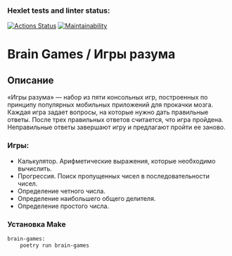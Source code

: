 ### Hexlet tests and linter status:
[![Actions Status](https://github.com/despiqqqq/python-project-49/workflows/hexlet-check/badge.svg)](https://github.com/despiqqqq/python-project-49/actions)
[![Maintainability](https://api.codeclimate.com/v1/badges/881a0f67e1435d4d8bcf/maintainability)](https://codeclimate.com/github/despiqqqq/python-project-49/maintainability)

# Brain Games / Игры разума

## Описание
«Игры разума» — набор из пяти консольных игр, построенных по принципу популярных мобильных приложений для прокачки мозга. Каждая игра задает вопросы, на которые нужно дать правильные ответы. После трех правильных ответов считается, что игра пройдена. Неправильные ответы завершают игру и предлагают пройти ее заново. 
### Игры:
  - Калькулятор. Арифметические выражения, которые необходимо вычислить.
  - Прогрессия. Поиск пропущенных чисел в последовательности чисел.
  - Определение четного числа.
  - Определение наибольшего общего делителя.
  - Определение простого числа.

### Установка Make

```bash
brain-games:
	poetry run brain-games
```







